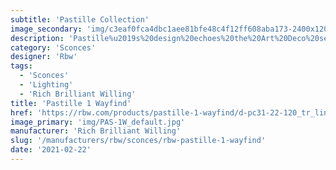```yaml
---
subtitle: 'Pastille Collection'
image_secondary: 'img/c3eaf0fca4dbc1aee81bfe48c4f12ff608aba173-2400x1200.png'
description: 'Pastille%u2019s%20design%20echoes%20the%20Art%20Deco%20sensibilities%20of%20Old%20Hollywood.%20The%20collection%20offers%20mix-and-match%20options%20for%20custom%20installation%2C%20including%20either%20a%20droplet%20profile%20or%20faceted%20pattern%20for%20the%20glass%20globe%2C%20with%20various%20finishes%20for%20an%20accent%20ring%20or%20backplate.'
category: 'Sconces'
designer: 'Rbw'
tags:
  - 'Sconces'
  - 'Lighting'
  - 'Rich Brilliant Willing'
title: 'Pastille 1 Wayfind'
href: 'https://rbw.com/products/pastille-1-wayfind/d-pc31-22-120_tr_line-ip20'
image_primary: 'img/PAS-1W_default.jpg'
manufacturer: 'Rich Brilliant Willing'
slug: '/manufacturers/rbw/sconces/rbw-pastille-1-wayfind'
date: '2021-02-22'
---
```

